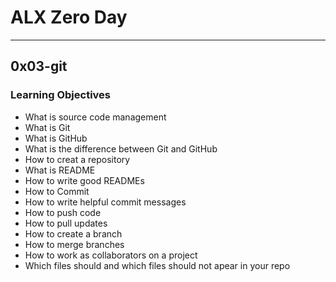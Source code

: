# ALX Zero Day
***
## 0x03-git
### Learning Objectives
 * What is source code management
 * What is Git
 * What is GitHub
 * What is the difference between Git and GitHub
 * How to creat a repository
 * What is README
 * How to write good READMEs
 * How to Commit
 * How to write helpful commit messages
 * How to push code
 * How to pull updates
 * How to create a branch
 * How to merge branches
 * How to work as collaborators on a project
 * Which files should and which files should not apear in your repo
